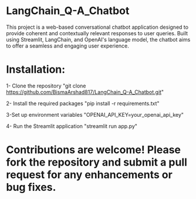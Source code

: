 # LangChain_Q-A_Chatbot
This project is a web-based conversational chatbot application designed to provide coherent and contextually relevant responses to user queries. Built using Streamlit, LangChain, and OpenAI's language model, the chatbot aims to offer a seamless and engaging user experience.

# Installation:
1- Clone the repository "git clone https://github.com/BismaArshad817/LangChain_Q-A_Chatbot.git"

2- Install the required packages "pip install -r requirements.txt"

3-Set up environment variables "OPENAI_API_KEY=your_openai_api_key"

4- Run the Streamlit application "streamlit run app.py"

# Contributions are welcome! Please fork the repository and submit a pull request for any enhancements or bug fixes.
